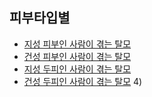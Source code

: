 ## 피부타입별

 - [지성 피부인 사람이 겪는 탈모](/m04/m0401/m040104/m04010401)
 - [건성 피부인 사람이 겪는 탈모](/m04/m0401/m040104/m04010402)
 - [지성 두피인 사람이 겪는 탈모](/m04/m0401/m040104/m04010403)
 - [건성 두피인 사람이 겪는 탈모](/m04/m0401/m040104/m04010403)    4)
<!--stackedit_data:
eyJoaXN0b3J5IjpbLTE5MzM1NjUxODEsMTAzNjU0NDQ3MiwxOT
czNjIyMzY3LDE0MjY2MTI2MDEsLTE1NDkwNjU5OTZdfQ==
-->